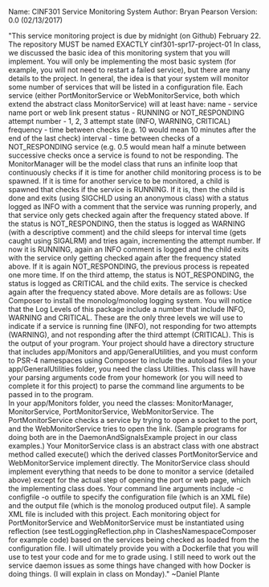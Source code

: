 Name: CINF301 Service Monitoring System
Author: Bryan Pearson
Version: 0.0 (02/13/2017)


"This service monitoring project is due by midnight (on Github) February 22.  The repository MUST be named EXACTLY cinf301-spr17-project-01
In class, we discussed the basic idea of this monitoring system that you will implement.  You will only be implementing the most basic system (for example, you will not need to restart a failed service), but there are many details to the project.  In general, the idea is that your system will monitor some number of services that will be listed in a configuration file.  Each service (either PortMonitorService or WebMonitorService, both which extend the abstract class MonitorService) will at least have:
name - service name
port or web link
present status - RUNNING or NOT_RESPONDING
attempt number - 1, 2, 3
attempt state (INFO, WARNING, CRITICAL)
frequency - time between checks (e.g. 10 would mean 10 minutes after the end of the last check)
interval - time between checks of a NOT_RESPONDING service (e.g. 0.5 would mean half a minute between successive checks once a service is found to not be responding.
The MonitorManager will be the model class that runs an infinite loop that continuously checks if it is time for another child monitoring process is to be spawned.  If it is time for another service to be monitored, a child is spawned that checks if the service is RUNNING.  If it is, then the child is done and exits (using SIGCHLD using an anonymous class) with a status logged as INFO with a comment that the service was running properly, and that service only gets checked again after the frequency stated above.  If the status is NOT_RESPONDING, then the status is logged as WARNING (with a descriptive comment) and the child sleeps for interval time (gets caught using SIGALRM) and tries again, incrementing the attempt number.  If now it is RUNNING, again an INFO comment is logged and the child exits with the service only getting checked again after the frequency stated above.  If it is again NOT_RESPONDING, the previous process is repeated one more time.  If on the third attemp, the status is NOT_RESPONDING, the status is logged as CRITICAL and the child exits.  The service is checked again after the frequency stated above.
More details are as follows:
Use Composer to install the monolog/monolog logging system.  You will notice that the Log Levels of this package include a number that include INFO, WARNING and CRITICAL.  These are the only three levels we will use to indicate if a service is running fine (INFO), not responding for two attempts (WARNING), and not responding after the third attempt (CRITICAL).  This is the output of your program.
Your project should have a directory structure that includes app/Monitors and app/GeneralUtilities, and you must conform to PSR-4 namespaces using Composer to include the autoload files
In your app/GeneralUtilities folder, you need the class Utilities.  This class will have your parsing arguments code from your homework (or you will need to complete it for this project) to parse the command line arguments to be passed in to the program.  
In your app/Monitors folder, you need the classes: MonitorManager, MonitorService, PortMonitorService, WebMonitorService.  The PortMonitorService checks a service by trying to open a socket to the port, and the WebMonitorService tries to open the link. (Sample programs for doing both are in the DaemonAndSignalsExample project in our class examples.)
Your MonitorService class is an abstract class with one abstract method called execute() which the derived classes PortMonitorService and WebMonitorService implement directly.  The MonitorService class should implement everything that needs to be done to monitor a service (detailed above) except for the actual step of opening the port or web page, which the implementing class does.
Your command line arguments include -c configfile -o outfile to specify the configuration file (which is an XML file) and the output file (which is the monolog produced output file).  A sample XML file is included with this project.
Each monitoring object for PortMonitorService and WebMonitorService must be instantiated using reflection (see testLoggingReflection.php in ClashesNamespaceComposer for example code) based on the services being checked as loaded from the configuration file.
I will ultimately provide you with a Dockerfile that you will use to test your code and for me to grade using.  I still need to work out the service daemon issues as some things have changed with how Docker is doing things.  (I will explain in class on Monday)."
~Daniel Plante

